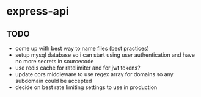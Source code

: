 # express-api

## TODO

- come up with best way to name files (best practices)
- setup mysql database so i can start using user authentication and have no more secrets in sourcecode
- use redis cache for ratelimiter and for jwt tokens?
- update cors middleware to use regex array for domains so any subdomain could be accepted
- decide on best rate limiting settings to use in production
